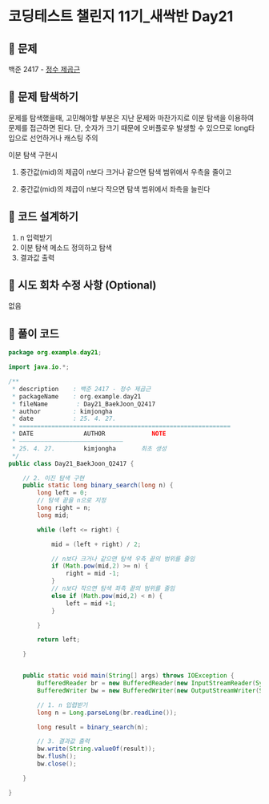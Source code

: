 # 코딩테스트 챌린지 11기_새싹반 Day21

## 📌 문제
백준 2417 - [정수 제곱근](https://www.acmicpc.net/problem/2417)

## 📌 문제 탐색하기
문제를 탐색했을때, 고민해야할 부분은 지난 문제와 마찬가지로 이분 탐색을 이용하여 문제를 접근하면 된다.
단, 숫자가 크기 때문에 오버플로우 발생할 수 있으므로 long타입으로 선언하거나 캐스팅 주의

이분 탐색 구현시
1. 중간값(mid)의 제곱이 n보다 크거나 같으면 탐색 범위에서 우측을 줄이고

2. 중간값(mid)의 제곱이 n보다 작으면 탐색 범위에서 좌측을 늘린다

## 📌 코드 설계하기
1. n 입력받기
2. 이분 탐색 메소드 정의하고 탐색
3. 결과값 출력

## 📌 시도 회차 수정 사항 (Optional)
없음

## 📌 풀이 코드
```java
package org.example.day21;

import java.io.*;

/**
 * description    : 백준 2417 - 정수 제곱근
 * packageName    : org.example.day21
 * fileName        : Day21_BaekJoon_Q2417
 * author         : kimjongha
 * date           : 25. 4. 27.
 * ===========================================================
 * DATE              AUTHOR             NOTE
 * —————————————————————————————
 * 25. 4. 27.        kimjongha       최초 생성
 */
public class Day21_BaekJoon_Q2417 {

    // 2. 이진 탐색 구현
    public static long binary_search(long n) {
        long left = 0;
        // 탐색 끝을 n으로 지정
        long right = n;
        long mid;

        while (left <= right) {

            mid = (left + right) / 2;

            // n보다 크거나 같으면 탐색 우측 끝의 범위를 줄임
            if (Math.pow(mid,2) >= n) {
                right = mid -1;
            }
            // n보다 작으면 탐색 좌측 끝의 범위를 줄임
            else if (Math.pow(mid,2) < n) {
                left = mid +1;
            }

        }

        return left;

    }


    public static void main(String[] args) throws IOException {
        BufferedReader br = new BufferedReader(new InputStreamReader(System.in));
        BufferedWriter bw = new BufferedWriter(new OutputStreamWriter(System.out));

        // 1. n 입렵받기
        long n = Long.parseLong(br.readLine());

        long result = binary_search(n);

        // 3. 결과값 출력
        bw.write(String.valueOf(result));
        bw.flush();
        bw.close();

    }

}









